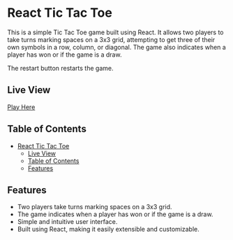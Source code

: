 # React Tic Tac Toe

This is a simple Tic Tac Toe game built using React. It allows two players to take turns marking spaces on a 3x3 grid, attempting to get three of their own symbols in a row, column, or diagonal. The game also indicates when a player has won or if the game is a draw.

The restart button restarts the game.

## Live View
[Play Here](https://hidoreen.github.io/tic-tac-toe/)

## Table of Contents

- [React Tic Tac Toe](#react-tic-tac-toe)
  - [Live View](#live-view)
  - [Table of Contents](#table-of-contents)
  - [Features](#features)

## Features

- Two players take turns marking spaces on a 3x3 grid.
- The game indicates when a player has won or if the game is a draw.
- Simple and intuitive user interface.
- Built using React, making it easily extensible and customizable.
